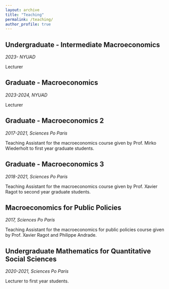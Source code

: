 ```yaml
---
layout: archive
title: "Teaching"
permalink: /teaching/
author_profile: true
---
```


<!-- {% include base_path %} -->

<!-- {% for post in site.teaching reversed %}
  {% include archive-single.html %}
{% endfor %} -->


## Undergraduate - Intermediate Macroeconomics ##
*2023- NYUAD*

Lecturer

## Graduate - Macroeconomics ##
*2023-2024, NYUAD*

Lecturer

## Graduate - Macroeconomics 2 ##
*2017-2021, Sciences Po Paris*

Teaching Assistant for the macroeconomics course given by Prof. Mirko Wiederholt to first year graduate students.

## Graduate - Macroeconomics 3 ##
*2018-2021, Sciences Po Paris*

Teaching Assistant for the macroeconomics course given by Prof. Xavier Ragot to second year graduate students.

## Macroeconomics for Public Policies  ##
*2017, Sciences Po Paris*

Teaching Assistant for the macroeconomics for public policies course given by Prof. Xavier Ragot and Philippe Andrade.

## Undergraduate Mathematics for Quantitative Social Sciences ##
*2020-2021, Sciences Po Paris*

Lecturer to first year students.
